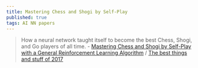 ```yaml
---
title: Mastering Chess and Shogi by Self-Play
published: true
tags: AI NN papers
---
```

> How a neural network taught itself to become the best Chess, Shogi, and Go players of all time. - [Mastering Chess and Shogi by Self-Play with a General Reinforcement Learning Algorithm](https://arxiv.org/pdf/1712.01815.pdf) / [The best things and stuff of 2017](http://blog.fogus.me/2018/01/02/the-best-things-and-stuff-of-2017/)
